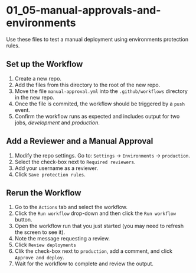 # 01_05-manual-approvals-and-environments
Use these files to test a manual deployment using environments protection rules.

## Set up the Workflow
1. Create a new repo.
2. Add the files from this directory to the root of the new repo.
3. Move the file `manual-approval.yml` into the `.github/workflows` directory in the new repo.
4. Once the file is commited, the workflow should be triggered by a `push` event.
5. Confirm the workflow runs as expected and includes output for two jobs, *development* and *production*.

## Add a Reviewer and a Manual Approval
1. Modify the repo settings.  Go to: `Settings` -> `Environments` -> `production`.
1. Select the check-box next to `Required reviewers`.
1. Add your username as a reviewer.
1. Click `Save protection rules`.

## Rerun the Workflow
1. Go to the `Actions` tab and select the workflow.
1. Click the `Run workflow` drop-down and then click the `Run workflow` button.
1. Open the workflow run that you just started (you may need to refresh the screen to see it).
1. Note the message requesting a review.
1. Click `Review deployments`
1. Clik the check-box next to `production`, add a comment, and click `Approve and deploy`.
1. Wait for the workflow to complete and review the output.
